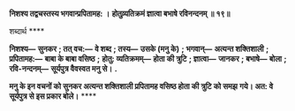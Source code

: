 **निशश्य तद्वचस्तस्य भगवान्प्रपितामह: ।** **होतुव्र्यतिक्रमं ज्ञात्वा बभाषे रविनन्दनम् ॥ १९॥** 

शब्दार्थ **** 

**निशश्य—** **सुनकर** **; तत् वच:—** **वे शब्द** **; तस्य—** **उसके (मनु के)** **; भगवान्—** **अत्यन्त शक्तिशाली** **; प्रपितामह:—** **बाबा के बाबा वसिष्ठ** **;** **होतु: व्यतिक्रमम्—** **होता की त्रुटि** **; ज्ञात्वा—** **जानकर** **; बभाषे—** **बोला** **; रवि-नन्दनम्—** **सूर्यपुत्र वैवस्वत मनु से।** **.** 

**मनु के इन वचनों को सुनकर अत्यन्त शक्तिशाली प्रपितामह वसिष्ठ होता की त्रुटि को समझ** **गये। अत: वे सूर्यपुत्र से इस प्रकार बोले।** **** 